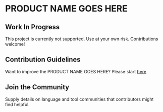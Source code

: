 # PRODUCT NAME GOES HERE

## Work In Progress
This project is currently not supported.  Use at your own risk. Contributions welcome!

## Contribution Guidelines

Want to improve the PRODUCT NAME GOES HERE? Please start [here](.github/CONTRIBUTING.md).

## Join the Community

Supply details on language and tool communities that contributors might find helpful.







